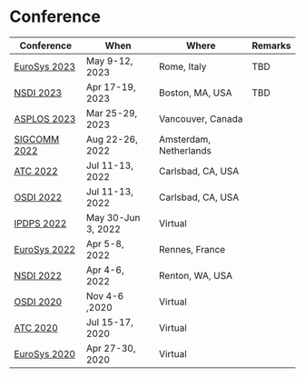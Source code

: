 # Conference

| Conference                                                  | When               | Where                  | Remarks |
| ----------------------------------------------------------- | ------------------ | ---------------------- | ------- |
| [EuroSys 2023](../reading-notes/conference/eurosys-2023.md) | May 9-12, 2023     | Rome, Italy            | TBD     |
| [NSDI 2023](../reading-notes/conference/nsdi-2023/)         | Apr 17-19, 2023    | Boston, MA, USA        | TBD     |
| [ASPLOS 2023](../reading-notes/conference/asplos-2023/)     | Mar 25-29, 2023    | Vancouver, Canada      |         |
| [SIGCOMM 2022](../reading-notes/conference/sigcomm-2022/)   | Aug 22-26, 2022    | Amsterdam, Netherlands |         |
| [ATC 2022](../reading-notes/conference/atc-2022/)           | Jul 11-13, 2022    | Carlsbad, CA, USA      |         |
| [OSDI 2022](../reading-notes/conference/osdi-2022/)         | Jul 11-13, 2022    | Carlsbad, CA, USA      |         |
| [IPDPS 2022](../reading-notes/conference/ipdps-2022/)       | May 30-Jun 3, 2022 | Virtual                |         |
| [EuroSys 2022](../reading-notes/conference/eurosys-2022/)   | Apr 5-8, 2022      | Rennes, France         |         |
| [NSDI 2022](../reading-notes/conference/nsdi-2022.md)       | Apr 4-6, 2022      | Renton, WA, USA        |         |
| [OSDI 2020](OSDI-2020/)                                     | Nov 4-6 ,2020      | Virtual                |         |
| [ATC 2020](../reading-notes/conference/atc-2020/)           | Jul 15-17, 2020    | Virtual                |         |
| [EuroSys 2020](../reading-notes/conference/eurosys-2020.md) | Apr 27-30, 2020    | Virtual                |         |

